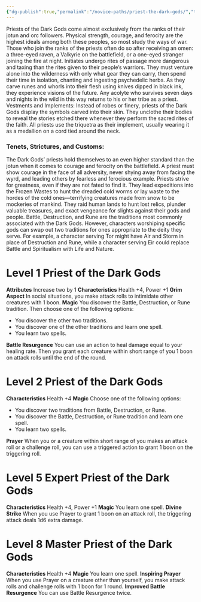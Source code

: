 ```yaml
---
{"dg-publish":true,"permalink":"/novice-paths/priest-the-dark-gods/","tags":["Magic"]}
---
```


Priests of the Dark Gods come almost exclusively from the ranks of their jotun and orc followers. Physical strength, courage, and ferocity are the highest ideals among both these peoples, so most study the ways of war. Those who join the ranks of the priests often do so after receiving an omen: a three-eyed raven, a Valkyrie on the battlefield, or a one-eyed stranger joining the fire at night.
Initiates undergo rites of passage more dangerous and taxing than the rites given to their people’s warriors.
They must venture alone into the wilderness with only what gear they can carry, then spend their time in isolation, chanting and ingesting psychedelic herbs.
As they carve runes and whorls into their flesh using knives dipped in black ink, they experience visions of the future. Any acolyte who survives seven days and nights in the wild in this way returns to his or her tribe as a priest.
Vestments and Implements: Instead of robes or finery, priests of the Dark Gods display the symbols carved into their skin. They unclothe their bodies to reveal the stories etched there whenever they perform the sacred rites of the faith. All priests use the triquetra as their implement, usually wearing it as a medallion on a cord tied around the neck.
### Tenets, Strictures, and Customs:
The Dark Gods’ priests hold themselves to an even higher standard than the jotun when it comes to courage and ferocity on the battlefield. A priest must show courage in the face of all adversity, never shying away from facing the wyrd, and leading others by fearless and ferocious example.
Priests strive for greatness, even if they are not fated to find it. They lead expeditions into the Frozen Wastes to hunt the dreaded cold worms or lay waste to the hordes of the cold ones—terrifying creatures made from snow to be mockeries of mankind. They raid human lands to hunt lost relics, plunder valuable treasures, and exact vengeance for slights against their gods and people.
Battle, Destruction, and Rune are the traditions most commonly associated with the Dark Gods. However, characters worshiping specific gods can swap out two traditions for ones appropriate to the deity they serve.
For example, a character serving Tor might have Air and Storm in place of Destruction and Rune, while a character serving Eir could replace Battle and Spiritualism with Life and Nature.
# Level 1 Priest of the Dark Gods
**Attributes** Increase two by 1
**Characteristics** Health +4, Power +1
**Grim Aspect** In social situations, you make attack rolls to intimidate other creatures with 1 boon.
**Magic** You discover the Battle, Destruction, or Rune tradition.
Then choose one of the following options:
- You discover the other two traditions.
- You discover one of the other traditions and learn one spell.
- You learn two spells.

**Battle Resurgence** You can use an action to heal damage equal to your healing rate. Then you grant each creature within short range of you 1 boon on attack rolls until the end of the round.
# Level 2 Priest of the Dark Gods
**Characteristics** Health +4
**Magic** Choose one of the following options:
- You discover two traditions from Battle, Destruction, or Rune.
- You discover the Battle, Destruction, or Rune tradition and learn one spell.
- You learn two spells.

**Prayer** When you or a creature within short range of you makes an attack roll or a challenge roll, you can use a triggered action to grant 1 boon on the triggering roll.
# Level 5 Expert Priest of the Dark Gods
**Characteristics** Health +4, Power +1
**Magic** You learn one spell.
**Divine Strike** When you use Prayer to grant 1 boon on an attack roll, the triggering attack deals 1d6 extra damage.
# Level 8 Master Priest of the Dark Gods
**Characteristics** Health +4
**Magic** You learn one spell.
**Inspiring Prayer** When you use Prayer on a creature other than yourself, you make attack rolls and challenge rolls with 1 boon for 1 round.
**Improved Battle Resurgence** You can use Battle Resurgence twice.